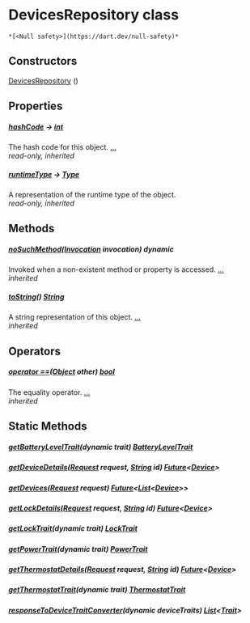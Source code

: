 


# DevicesRepository class






    *[<Null safety>](https://dart.dev/null-safety)*






## Constructors

[DevicesRepository](../yonomi-sdk/DevicesRepository/DevicesRepository.md) ()

    


## Properties

##### [hashCode](https://api.flutter.dev/flutter/dart-core/Object/hashCode.html) &#8594; [int](https://api.flutter.dev/flutter/dart-core/int-class.html)



The hash code for this object. [...](https://api.flutter.dev/flutter/dart-core/Object/hashCode.html)  
_read-only, inherited_



##### [runtimeType](https://api.flutter.dev/flutter/dart-core/Object/runtimeType.html) &#8594; [Type](https://api.flutter.dev/flutter/dart-core/Type-class.html)



A representation of the runtime type of the object.   
_read-only, inherited_




## Methods

##### [noSuchMethod](https://api.flutter.dev/flutter/dart-core/Object/noSuchMethod.html)([Invocation](https://api.flutter.dev/flutter/dart-core/Invocation-class.html) invocation) dynamic



Invoked when a non-existent method or property is accessed. [...](https://api.flutter.dev/flutter/dart-core/Object/noSuchMethod.html)  
_inherited_



##### [toString](https://api.flutter.dev/flutter/dart-core/Object/toString.html)() [String](https://api.flutter.dev/flutter/dart-core/String-class.html)



A string representation of this object. [...](https://api.flutter.dev/flutter/dart-core/Object/toString.html)  
_inherited_




## Operators

##### [operator ==](https://api.flutter.dev/flutter/dart-core/Object/operator_equals.html)([Object](https://api.flutter.dev/flutter/dart-core/Object-class.html) other) [bool](https://api.flutter.dev/flutter/dart-core/bool-class.html)



The equality operator. [...](https://api.flutter.dev/flutter/dart-core/Object/operator_equals.html)  
_inherited_





## Static Methods

##### [getBatteryLevelTrait](../yonomi-sdk/DevicesRepository/getBatteryLevelTrait.md)(dynamic trait) [BatteryLevelTrait](../yonomi-sdk/BatteryLevelTrait-class.md)



   




##### [getDeviceDetails](../yonomi-sdk/DevicesRepository/getDeviceDetails.md)([Request](../yonomi-sdk/Request-class.md) request, [String](https://api.flutter.dev/flutter/dart-core/String-class.html) id) [Future](https://api.flutter.dev/flutter/dart-async/Future-class.html)&lt;[Device](../yonomi-sdk/Device-class.md)>



   




##### [getDevices](../yonomi-sdk/DevicesRepository/getDevices.md)([Request](../yonomi-sdk/Request-class.md) request) [Future](https://api.flutter.dev/flutter/dart-async/Future-class.html)&lt;[List](https://api.flutter.dev/flutter/dart-core/List-class.html)&lt;[Device](../yonomi-sdk/Device-class.md)>>



   




##### [getLockDetails](../yonomi-sdk/DevicesRepository/getLockDetails.md)([Request](../yonomi-sdk/Request-class.md) request, [String](https://api.flutter.dev/flutter/dart-core/String-class.html) id) [Future](https://api.flutter.dev/flutter/dart-async/Future-class.html)&lt;[Device](../yonomi-sdk/Device-class.md)>



   




##### [getLockTrait](../yonomi-sdk/DevicesRepository/getLockTrait.md)(dynamic trait) [LockTrait](../yonomi-sdk/LockTrait-class.md)



   




##### [getPowerTrait](../yonomi-sdk/DevicesRepository/getPowerTrait.md)(dynamic trait) [PowerTrait](../yonomi-sdk/PowerTrait-class.md)



   




##### [getThermostatDetails](../yonomi-sdk/DevicesRepository/getThermostatDetails.md)([Request](../yonomi-sdk/Request-class.md) request, [String](https://api.flutter.dev/flutter/dart-core/String-class.html) id) [Future](https://api.flutter.dev/flutter/dart-async/Future-class.html)&lt;[Device](../yonomi-sdk/Device-class.md)>



   




##### [getThermostatTrait](../yonomi-sdk/DevicesRepository/getThermostatTrait.md)(dynamic trait) [ThermostatTrait](../yonomi-sdk/ThermostatTrait-class.md)



   




##### [responseToDeviceTraitConverter](../yonomi-sdk/DevicesRepository/responseToDeviceTraitConverter.md)(dynamic deviceTraits) [List](https://api.flutter.dev/flutter/dart-core/List-class.html)&lt;[Trait](../yonomi-sdk/Trait-class.md)>



   










